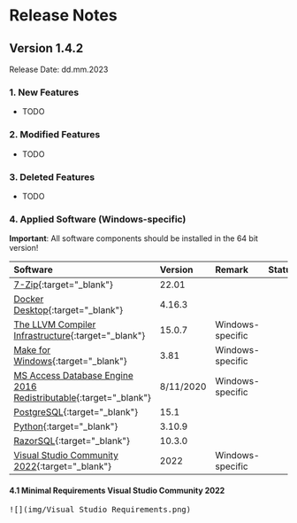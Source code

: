 # Release Notes

## Version 1.4.2 

Release Date: dd.mm.2023

### 1. New Features

- TODO 

### 2. Modified Features

- TODO 

### 3. Deleted Features

- TODO 

### 4. Applied Software (Windows-specific)

**Important**: All software components should be installed in the 64 bit version!

| Software                                                                                                                           | Version   | Remark           | Status |
|:-----------------------------------------------------------------------------------------------------------------------------------|:----------|:-----------------|--------|
| [7-Zip](https://www.7-zip.org){:target="_blank"}                                                                                   | 22.01     |                  |        |
| [Docker Desktop](https://docs.docker.com/desktop/release-notes/){:target="_blank"}                                                 | 4.16.3    |                  |        |
| [The LLVM Compiler Infrastructure](https://llvm.org){:target="_blank"}                                                             | 15.0.7    | Windows-specific |        |
| [Make for Windows](http://gnuwin32.sourceforge.net/packages/make.htm){:target="_blank"}                                            | 3.81      | Windows-specific |        |
| [MS Access Database Engine 2016 Redistributable](https://www.microsoft.com/en-us/download/details.aspx?id=54920){:target="_blank"} | 8/11/2020 | Windows-specific |        |
| [PostgreSQL](https://www.enterprisedb.com/downloads/postgres-postgresql-downloads){:target="_blank"}                               | 15.1      |                  |        |
| [Python](https://www.python.org/downloads/){:target="_blank"}                                                                      | 3.10.9    |                  |        |
| [RazorSQL](https://razorsql.com/download_win.html){:target="_blank"}                                                               | 10.3.0    |                  |        |
| [Visual Studio Community 2022](https://visualstudio.microsoft.com/vs){:target="_blank"}                                            | 2022      | Windows-specific |        |  

#### 4.1 Minimal Requirements Visual Studio Community 2022

<kbd>![](img/Visual Studio Requirements.png)</kbd>


